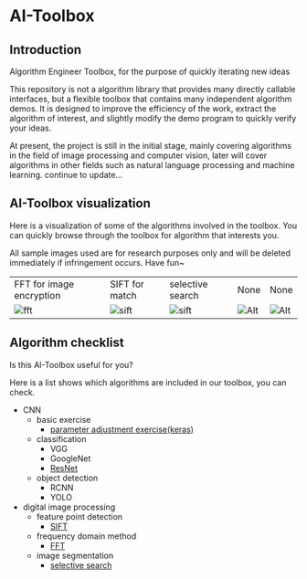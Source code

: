 # AI-Toolbox

## Introduction

Algorithm Engineer Toolbox, for the purpose of quickly iterating new ideas

This repository is not a algorithm library that provides many directly callable interfaces, but a flexible toolbox that contains many independent algorithm demos. It is designed to improve the efficiency of the work, extract the algorithm of interest, and slightly modify the demo program to quickly verify your ideas.

At present, the project is still in the initial stage, mainly covering algorithms
 in the field of image processing and computer vision, later will cover algorithms in other fields such as natural language processing and machine learning. continue to update...

## AI-Toolbox visualization

Here is a visualization of some of the algorithms involved in the toolbox. You can quickly browse through the toolbox for algorithm that interests you.

All sample images used are for research purposes only and will be deleted immediately if infringement occurs. Have fun~

 |  |  |  |  |  |
  | ------ | ------ | ------ | ------ | ------ |
 | FFT for image encryption | SIFT for match | selective search |None |None |
 | ![fft](https://raw.githubusercontent.com/wiki/monkeyDemon/AI-Toolbox/algorithm_image/fft.png) | ![sift](https://raw.githubusercontent.com/wiki/monkeyDemon/AI-Toolbox/algorithm_image/sift.png) | ![sift](https://raw.githubusercontent.com/wiki/monkeyDemon/AI-Toolbox/algorithm_image/selectivesearch.png) |![Alt](https://avatar.csdn.net/7/7/B/1_ralf_hx163com.jpg) |![Alt](https://avatar.csdn.net/7/7/B/1_ralf_hx163com.jpg) |


 ## Algorithm checklist

Is this AI-Toolbox useful for you?

Here is a list shows which algorithms are included in our toolbox, you can check.

- CNN
  * basic exercise
    + [parameter adjustment exercise(keras)](https://github.com/monkeyDemon/AI-Toolbox/tree/master/keras/image_classification/parameterAdjusting_practice)
  * classification
    + VGG
    + GoogleNet
    + [ResNet](https://github.com/monkeyDemon/AI-Toolbox/tree/master/keras/image_classification/resNet_template)
  * object detection
    + RCNN
    + YOLO
- digital image processing
  * feature point detection
    + [SIFT](https://github.com/monkeyDemon/AI-Toolbox/tree/master/image%20processing%20ToolBox/feature_point_detection/sift)
  * frequency domain method
    + [FFT](https://github.com/monkeyDemon/AI-Toolbox/tree/master/image%20processing%20ToolBox/frequency_domain_method)
  * image segmentation
    + [selective search](https://github.com/monkeyDemon/AI-Toolbox/tree/master/image%20processing%20ToolBox/image_segmentation/selective_search)
